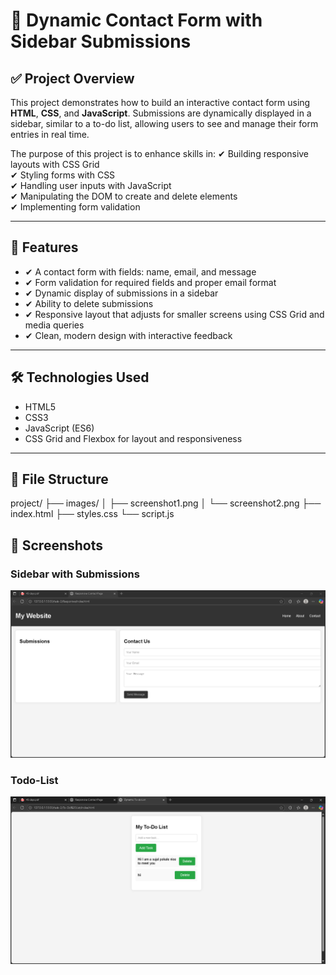 # 📂 Dynamic Contact Form with Sidebar Submissions

## ✅ Project Overview

This project demonstrates how to build an interactive contact form using **HTML**, **CSS**, and **JavaScript**. Submissions are dynamically displayed in a sidebar, similar to a to-do list, allowing users to see and manage their form entries in real time.

The purpose of this project is to enhance skills in:
✔ Building responsive layouts with CSS Grid  
✔ Styling forms with CSS  
✔ Handling user inputs with JavaScript  
✔ Manipulating the DOM to create and delete elements  
✔ Implementing form validation  

---

## 📖 Features

- ✔ A contact form with fields: name, email, and message  
- ✔ Form validation for required fields and proper email format  
- ✔ Dynamic display of submissions in a sidebar  
- ✔ Ability to delete submissions  
- ✔ Responsive layout that adjusts for smaller screens using CSS Grid and media queries  
- ✔ Clean, modern design with interactive feedback  

---

## 🛠 Technologies Used

- HTML5  
- CSS3  
- JavaScript (ES6)  
- CSS Grid and Flexbox for layout and responsiveness  

---

## 📁 File Structure

project/
├── images/
│   ├── screenshot1.png
│   └── screenshot2.png
├── index.html
├── styles.css
└── script.js

## 📸 Screenshots

### Sidebar with Submissions
![Sidebar Submissions-Contact Form](images/screenshot1.png)

### Todo-List
![To-Do List](images/screenshot2.png)
